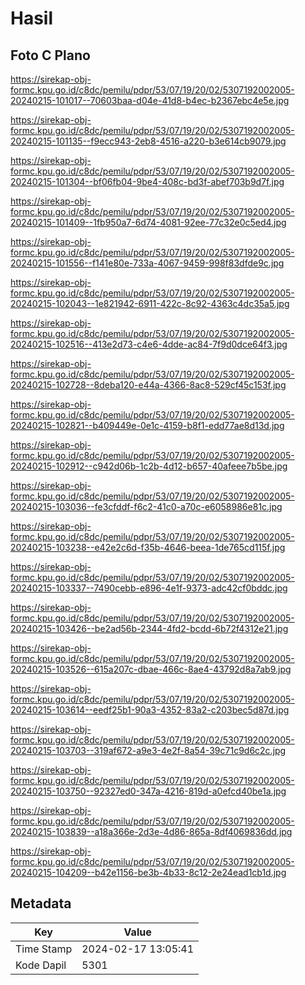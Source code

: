 # Hasil

## Foto C Plano

https://sirekap-obj-formc.kpu.go.id/c8dc/pemilu/pdpr/53/07/19/20/02/5307192002005-20240215-101017--70603baa-d04e-41d8-b4ec-b2367ebc4e5e.jpg

https://sirekap-obj-formc.kpu.go.id/c8dc/pemilu/pdpr/53/07/19/20/02/5307192002005-20240215-101135--f9ecc943-2eb8-4516-a220-b3e614cb9079.jpg

https://sirekap-obj-formc.kpu.go.id/c8dc/pemilu/pdpr/53/07/19/20/02/5307192002005-20240215-101304--bf06fb04-9be4-408c-bd3f-abef703b9d7f.jpg

https://sirekap-obj-formc.kpu.go.id/c8dc/pemilu/pdpr/53/07/19/20/02/5307192002005-20240215-101409--1fb950a7-6d74-4081-92ee-77c32e0c5ed4.jpg

https://sirekap-obj-formc.kpu.go.id/c8dc/pemilu/pdpr/53/07/19/20/02/5307192002005-20240215-101556--f141e80e-733a-4067-9459-998f83dfde9c.jpg

https://sirekap-obj-formc.kpu.go.id/c8dc/pemilu/pdpr/53/07/19/20/02/5307192002005-20240215-102043--1e821942-6911-422c-8c92-4363c4dc35a5.jpg

https://sirekap-obj-formc.kpu.go.id/c8dc/pemilu/pdpr/53/07/19/20/02/5307192002005-20240215-102516--413e2d73-c4e6-4dde-ac84-7f9d0dce64f3.jpg

https://sirekap-obj-formc.kpu.go.id/c8dc/pemilu/pdpr/53/07/19/20/02/5307192002005-20240215-102728--8deba120-e44a-4366-8ac8-529cf45c153f.jpg

https://sirekap-obj-formc.kpu.go.id/c8dc/pemilu/pdpr/53/07/19/20/02/5307192002005-20240215-102821--b409449e-0e1c-4159-b8f1-edd77ae8d13d.jpg

https://sirekap-obj-formc.kpu.go.id/c8dc/pemilu/pdpr/53/07/19/20/02/5307192002005-20240215-102912--c942d06b-1c2b-4d12-b657-40afeee7b5be.jpg

https://sirekap-obj-formc.kpu.go.id/c8dc/pemilu/pdpr/53/07/19/20/02/5307192002005-20240215-103036--fe3cfddf-f6c2-41c0-a70c-e6058986e81c.jpg

https://sirekap-obj-formc.kpu.go.id/c8dc/pemilu/pdpr/53/07/19/20/02/5307192002005-20240215-103238--e42e2c6d-f35b-4646-beea-1de765cd115f.jpg

https://sirekap-obj-formc.kpu.go.id/c8dc/pemilu/pdpr/53/07/19/20/02/5307192002005-20240215-103337--7490cebb-e896-4e1f-9373-adc42cf0bddc.jpg

https://sirekap-obj-formc.kpu.go.id/c8dc/pemilu/pdpr/53/07/19/20/02/5307192002005-20240215-103426--be2ad56b-2344-4fd2-bcdd-6b72f4312e21.jpg

https://sirekap-obj-formc.kpu.go.id/c8dc/pemilu/pdpr/53/07/19/20/02/5307192002005-20240215-103526--615a207c-dbae-466c-8ae4-43792d8a7ab9.jpg

https://sirekap-obj-formc.kpu.go.id/c8dc/pemilu/pdpr/53/07/19/20/02/5307192002005-20240215-103614--eedf25b1-90a3-4352-83a2-c203bec5d87d.jpg

https://sirekap-obj-formc.kpu.go.id/c8dc/pemilu/pdpr/53/07/19/20/02/5307192002005-20240215-103703--319af672-a9e3-4e2f-8a54-39c71c9d6c2c.jpg

https://sirekap-obj-formc.kpu.go.id/c8dc/pemilu/pdpr/53/07/19/20/02/5307192002005-20240215-103750--92327ed0-347a-4216-819d-a0efcd40be1a.jpg

https://sirekap-obj-formc.kpu.go.id/c8dc/pemilu/pdpr/53/07/19/20/02/5307192002005-20240215-103839--a18a366e-2d3e-4d86-865a-8df4069836dd.jpg

https://sirekap-obj-formc.kpu.go.id/c8dc/pemilu/pdpr/53/07/19/20/02/5307192002005-20240215-104209--b42e1156-be3b-4b33-8c12-2e24ead1cb1d.jpg


## Metadata

| Key        | Value               |
| ---------- | ------------------- |
| Time Stamp | 2024-02-17 13:05:41 |
| Kode Dapil | 5301                |



